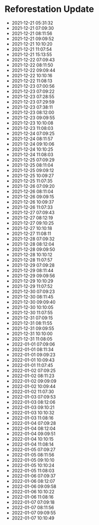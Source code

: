 # Reforestation Update

- 2021-12-21 05:31:32
- 2021-12-21 07:09:30
- 2021-12-21 08:11:56
- 2021-12-21 09:09:52
- 2021-12-21 10:10:20
- 2021-12-21 11:07:54
- 2021-12-21 15:13:55
- 2021-12-22 07:09:43
- 2021-12-22 08:11:50
- 2021-12-22 09:09:44
- 2021-12-22 10:10:16
- 2021-12-22 11:08:13
- 2021-12-23 07:00:56
- 2021-12-23 07:09:22
- 2021-12-23 07:28:55
- 2021-12-23 07:29:59
- 2021-12-23 07:38:11
- 2021-12-23 08:12:00
- 2021-12-23 09:09:55
- 2021-12-23 10:10:08
- 2021-12-23 11:08:03
- 2021-12-24 07:09:25
- 2021-12-24 08:11:57
- 2021-12-24 09:10:06
- 2021-12-24 10:10:25
- 2021-12-24 11:08:03
- 2021-12-25 07:09:29
- 2021-12-25 08:11:04
- 2021-12-25 09:09:12
- 2021-12-25 10:09:27
- 2021-12-25 11:07:35
- 2021-12-26 07:09:20
- 2021-12-26 08:11:04
- 2021-12-26 09:09:15
- 2021-12-26 10:09:37
- 2021-12-26 11:07:33
- 2021-12-27 07:09:43
- 2021-12-27 08:12:19
- 2021-12-27 09:10:25
- 2021-12-27 10:10:18
- 2021-12-27 11:08:11
- 2021-12-28 07:09:32
- 2021-12-28 08:12:04
- 2021-12-28 09:09:50
- 2021-12-28 10:10:12
- 2021-12-28 11:07:57
- 2021-12-29 07:09:28
- 2021-12-29 08:11:44
- 2021-12-29 09:09:56
- 2021-12-29 10:10:29
- 2021-12-29 11:07:52
- 2021-12-30 07:09:23
- 2021-12-30 08:11:45
- 2021-12-30 09:09:40
- 2021-12-30 10:10:05
- 2021-12-30 11:07:55
- 2021-12-31 07:09:15
- 2021-12-31 08:11:55
- 2021-12-31 09:09:55
- 2021-12-31 10:10:00
- 2021-12-31 11:08:05
- 2022-01-01 07:09:06
- 2022-01-01 08:11:34
- 2022-01-01 09:09:23
- 2022-01-01 10:09:43
- 2022-01-01 11:07:45
- 2022-01-02 07:09:25
- 2022-01-02 08:11:23
- 2022-01-02 09:09:09
- 2022-01-02 10:09:44
- 2022-01-02 11:07:30
- 2022-01-03 07:09:53
- 2022-01-03 08:12:06
- 2022-01-03 09:10:21
- 2022-01-03 10:10:32
- 2022-01-03 11:08:16
- 2022-01-04 07:09:28
- 2022-01-04 08:12:04
- 2022-01-04 09:09:51
- 2022-01-04 10:10:15
- 2022-01-04 11:08:14
- 2022-01-05 07:09:27
- 2022-01-05 08:11:56
- 2022-01-05 09:10:10
- 2022-01-05 10:10:24
- 2022-01-05 11:08:03
- 2022-01-06 07:09:37
- 2022-01-06 08:12:07
- 2022-01-06 09:09:58
- 2022-01-06 10:10:22
- 2022-01-06 11:08:16
- 2022-01-07 07:09:18
- 2022-01-07 08:11:56
- 2022-01-07 09:09:55
- 2022-01-07 10:10:49
